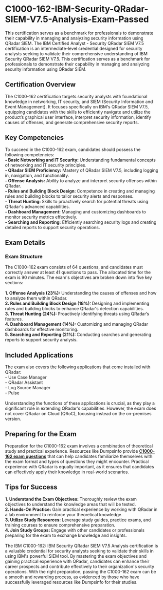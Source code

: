 # C1000-162-IBM-Security-QRadar-SIEM-V7.5-Analysis-Exam-Passed
This certification serves as a benchmark for professionals to demonstrate their capability in managing and analyzing security information using QRadar SIEM.
The IBM Certified Analyst - Security QRadar SIEM V7.5 certification is an intermediate-level credential designed for security analysts seeking to validate their comprehensive understanding of IBM Security QRadar SIEM V7.5. This certification serves as a benchmark for professionals to demonstrate their capability in managing and analyzing security information using QRadar SIEM.<br />
<h2>
	Certification Overview
</h2>
The C1000-162 certification targets security analysts with foundational knowledge in networking, IT security, and SIEM (Security Information and Event Management). It focuses specifically on IBM's QRadar SIEM V7.5, equipping candidates with the skills to efficiently navigate and utilize the product’s graphical user interface, interpret security information, identify causes of offenses, and generate comprehensive security reports.<br />
<h2>
	Key Competencies
</h2>
To succeed in the C1000-162 exam, candidates should possess the following competencies:<br />
<strong>- Basic Networking and IT Security: </strong>Understanding fundamental concepts of networking and IT security principles.<br />
<strong>- QRadar SIEM Proficiency:</strong> Mastery of QRadar SIEM V7.5, including logging in, navigation, and functionality.<br />
<strong>- Offense Analysis:</strong> Ability to analyze and interpret security offenses within QRadar.<br />
<strong>- Rules and Building Block Design: </strong>Competence in creating and managing rules and building blocks to tailor security alerts and responses.<br />
<strong>- Threat Hunting: </strong>Skills to proactively search for potential threats using QRadar's advanced capabilities.<br />
<strong>- Dashboard Management: </strong>Managing and customizing dashboards to monitor security metrics effectively.<br />
<strong>- Searching and Reporting:</strong> Efficiently searching security logs and creating detailed reports to support security operations.<br />
<h2>
	Exam Details
</h2>
<h3>
	Exam Structure
</h3>
The C1000-162 exam consists of 64 questions, and candidates must correctly answer at least 41 questions to pass. The allocated time for the exam is 90 minutes. The exam's objectives are broken down into five key sections:<br />
<br />
<strong>1. Offense Analysis (23%):</strong> Understanding the causes of offenses and how to analyze them within QRadar.<br />
<strong>2. Rules and Building Block Design (18%): </strong>Designing and implementing rules and building blocks to enhance QRadar's detection capabilities.<br />
<strong>3. Threat Hunting (24%): </strong>Proactively identifying threats using QRadar’s features.<br />
<strong>4. Dashboard Management (14%):</strong> Customizing and managing QRadar dashboards for effective monitoring.<br />
<strong>5. Searching and Reporting (21%): </strong>Conducting searches and generating reports to support security analysis.<br />
<h2>
	Included Applications
</h2>
The exam also covers the following applications that come installed with QRadar:<br />
- Use Case Manager<br />
- QRadar Assistant<br />
- Log Source Manager<br />
- Pulse<br />
<br />
Understanding the functions of these applications is crucial, as they play a significant role in extending QRadar's capabilities. However, the exam does not cover QRadar on Cloud (QRoC), focusing instead on the on-premises version.<br />
<h2>
	Preparing for the Exam
</h2>
Preparation for the C1000-162 exam involves a combination of theoretical study and practical experience. Resources like Dumpsinfo provide <strong><a href="https://www.dumpsinfo.com/exam/c1000-162/" target="_blank">C1000-162 exam questions</a></strong> that can help candidates familiarize themselves with the exam format and types of questions they might encounter. Practical experience with QRadar is equally important, as it ensures that candidates can effectively apply their knowledge in real-world scenarios.<br />
<h2>
	Tips for Success
</h2>
<strong>1. Understand the Exam Objectives: </strong>Thoroughly review the exam objectives to understand the knowledge areas that will be tested.<br />
<strong>2. Hands-On Practice:</strong> Gain practical experience by working with QRadar in a lab environment to reinforce your theoretical knowledge.<br />
<strong>3. Utilize Study Resources:</strong> Leverage study guides, practice exams, and training courses to ensure comprehensive preparation.<br />
<strong>4. Join Study Groups:</strong> Engage with other candidates or professionals preparing for the exam to exchange knowledge and insights.<br />
<br />
The IBM C1000-162: IBM Security QRadar SIEM V7.5 Analysis certification is a valuable credential for security analysts seeking to validate their skills in using IBM's powerful SIEM tool. By mastering the exam objectives and gaining practical experience with QRadar, candidates can enhance their career prospects and contribute effectively to their organization's security operations. With the right preparation, passing the C1000-162 exam can be a smooth and rewarding process, as evidenced by those who have successfully leveraged resources like Dumpsinfo for their studies.<br />
